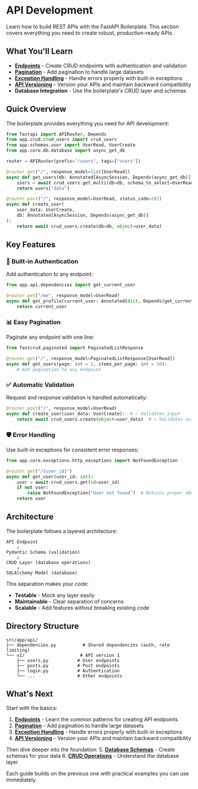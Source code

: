 # API Development

Learn how to build REST APIs with the FastAPI Boilerplate. This section covers everything you need to create robust, production-ready APIs.

## What You'll Learn

- **[Endpoints](endpoints.md)** - Create CRUD endpoints with authentication and validation
- **[Pagination](pagination.md)** - Add pagination to handle large datasets
- **[Exception Handling](exceptions.md)** - Handle errors properly with built-in exceptions
- **[API Versioning](versioning.md)** - Version your APIs and maintain backward compatibility
- **Database Integration** - Use the boilerplate's CRUD layer and schemas

## Quick Overview

The boilerplate provides everything you need for API development:

```python
from fastapi import APIRouter, Depends
from app.crud.crud_users import crud_users
from app.schemas.user import UserRead, UserCreate
from app.core.db.database import async_get_db

router = APIRouter(prefix="/users", tags=["users"])

@router.get("/", response_model=list[UserRead])
async def get_users(db: Annotated[AsyncSession, Depends(async_get_db)]):
    users = await crud_users.get_multi(db=db, schema_to_select=UserRead)
    return users["data"]

@router.post("/", response_model=UserRead, status_code=201)
async def create_user(
    user_data: UserCreate,
    db: Annotated[AsyncSession, Depends(async_get_db)]
):
    return await crud_users.create(db=db, object=user_data)
```

## Key Features

### 🔐 **Built-in Authentication**
Add authentication to any endpoint:
```python
from app.api.dependencies import get_current_user

@router.get("/me", response_model=UserRead)
async def get_profile(current_user: Annotated[dict, Depends(get_current_user)]):
    return current_user
```

### 📊 **Easy Pagination**
Paginate any endpoint with one line:
```python
from fastcrud.paginated import PaginatedListResponse

@router.get("/", response_model=PaginatedListResponse[UserRead])
async def get_users(page: int = 1, items_per_page: int = 10):
    # Add pagination to any endpoint
```

### ✅ **Automatic Validation**
Request and response validation is handled automatically:
```python
@router.post("/", response_model=UserRead)
async def create_user(user_data: UserCreate):  # ← Validates input
    return await crud_users.create(object=user_data)  # ← Validates output
```

### 🛡️ **Error Handling**
Use built-in exceptions for consistent error responses:
```python
from app.core.exceptions.http_exceptions import NotFoundException

@router.get("/{user_id}")
async def get_user(user_id: int):
    user = await crud_users.get(id=user_id)
    if not user:
        raise NotFoundException("User not found")  # Returns proper 404
    return user
```

## Architecture

The boilerplate follows a layered architecture:

```
API Endpoint
    ↓
Pydantic Schema (validation)
    ↓
CRUD Layer (database operations)
    ↓
SQLAlchemy Model (database)
```

This separation makes your code:
- **Testable** - Mock any layer easily
- **Maintainable** - Clear separation of concerns  
- **Scalable** - Add features without breaking existing code

## Directory Structure

```text
src/app/api/
├── dependencies.py          # Shared dependencies (auth, rate limiting)
└── v1/                     # API version 1
    ├── users.py           # User endpoints
    ├── posts.py           # Post endpoints
    ├── login.py           # Authentication
    └── ...                # Other endpoints
```

## What's Next

Start with the basics:

1. **[Endpoints](endpoints.md)** - Learn the common patterns for creating API endpoints
2. **[Pagination](pagination.md)** - Add pagination to handle large datasets
3. **[Exception Handling](exceptions.md)** - Handle errors properly with built-in exceptions
4. **[API Versioning](versioning.md)** - Version your APIs and maintain backward compatibility

Then dive deeper into the foundation:
5. **[Database Schemas](../database/schemas.md)** - Create schemas for your data
6. **[CRUD Operations](../database/crud.md)** - Understand the database layer

Each guide builds on the previous one with practical examples you can use immediately. 
